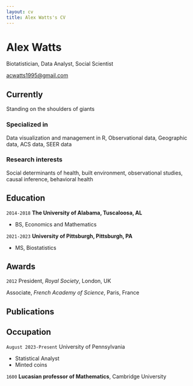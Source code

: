 ```yaml
---
layout: cv
title: Alex Watts's CV
---
```

# Alex Watts
Biotatistician, Data Analyst, Social Scientist

<div id="webaddress">
<a href="acwatts1995@gmail.com">acwatts1995@gmail.com</a>
</div>


## Currently

Standing on the shoulders of giants

### Specialized in

Data visualization and management in R, Observational data, Geographic data, ACS data, SEER data

### Research interests

Social determinants of health, built environment, observational studies, causal inference, behavioral health


## Education

`2014-2018`
__The University of Alabama, Tuscaloosa, AL__

- BS, Economics and Mathematics

`2021-2023`
__University of Pittsburgh, Pittsburgh, PA__

- MS, Biostatistics




## Awards

`2012`
President, *Royal Society*, London, UK

Associate, *French Academy of Science*, Paris, France



## Publications

<!-- A list is also available [online](http://scholar.google.co.uk/citations?user=LTOTl0YAAAAJ) -->



## Occupation

`August 2023-Present`
University of Pennsylvania

- Statistical Analyst
- Minted coins

`1600`
__Lucasian professor of Mathematics__, Cambridge University



<!-- ### Footer

Last updated: May 2013 -->



